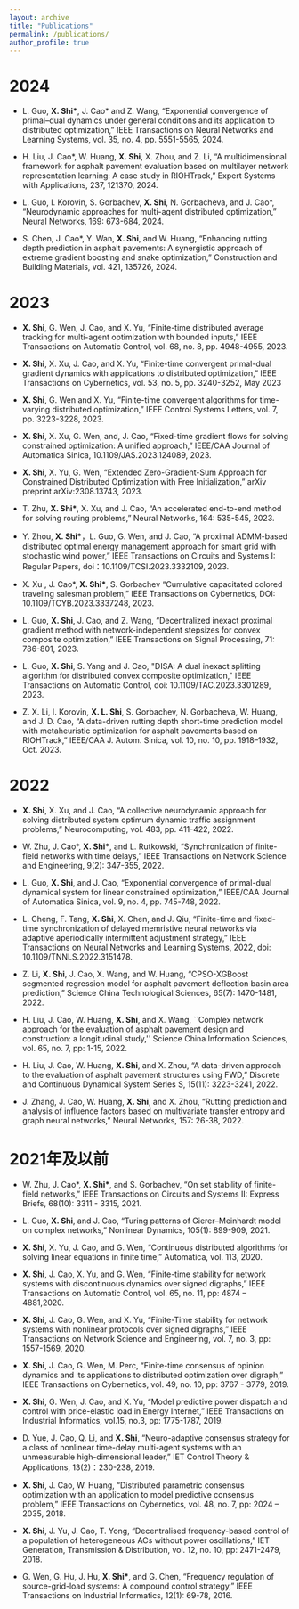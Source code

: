 ```yaml
---
layout: archive
title: "Publications"
permalink: /publications/
author_profile: true
---
```

2024
=====
* L. Guo, __X. Shi*__,  J. Cao* and Z. Wang, “Exponential convergence of primal–dual dynamics under general conditions and its application to distributed optimization,”  IEEE Transactions on Neural Networks and Learning Systems, vol. 35, no. 4, pp. 5551-5565, 2024.

* H. Liu, J. Cao*, W. Huang, __X. Shi__, X. Zhou, and Z. Li, “A multidimensional framework for asphalt pavement evaluation based on multilayer network representation learning: A case study in RIOHTrack,” Expert Systems with Applications, 237, 121370, 2024.
  
* L. Guo, I. Korovin, S. Gorbachev, __X. Shi__, N. Gorbacheva, and J. Cao*, “Neurodynamic approaches for multi-agent distributed optimization,” Neural Networks, 169: 673-684, 2024.
  
* S. Chen, J. Cao*, Y. Wan, __X. Shi__, and W. Huang, “Enhancing rutting depth prediction in asphalt pavements: A synergistic approach of extreme gradient boosting and snake optimization,” Construction and Building Materials, vol. 421, 135726, 2024.


2023
=====
* __X. Shi__, G. Wen, J. Cao, and X. Yu, “Finite-time distributed average tracking for multi-agent optimization with bounded inputs,” IEEE Transactions on Automatic Control, vol. 68, no. 8, pp. 4948-4955, 2023.  

* __X. Shi__, X. Xu, J. Cao, and X. Yu, “Finite-time convergent primal-dual gradient dynamics with applications to distributed optimization,” IEEE Transactions on Cybernetics, vol. 53, no. 5, pp. 3240-3252, May 2023

* __X. Shi__, G. Wen and X. Yu, “Finite-time convergent algorithms for time-varying distributed optimization,” IEEE Control Systems Letters, vol. 7, pp. 3223-3228, 2023.

* __X. Shi__, X. Xu, G. Wen, and, J. Cao, “Fixed-time gradient flows for solving constrained optimization: A unified approach,” IEEE/CAA Journal of Automatica Sinica, 10.1109/JAS.2023.124089, 2023. 

* __X. Shi__, X. Yu, G. Wen, “Extended Zero-Gradient-Sum Approach for Constrained Distributed Optimization with Free Initialization,” arXiv preprint arXiv:2308.13743, 2023. 
  
* T. Zhu, __X. Shi*__, X. Xu, and J. Cao, “An accelerated end-to-end method for solving routing problems,” Neural Networks, 164: 535-545, 2023.

* Y. Zhou, __X. Shi*__，L. Guo, G. Wen, and J. Cao, “A proximal ADMM-based distributed optimal energy management approach for smart grid with stochastic wind power,” IEEE Transactions on Circuits and Systems I: Regular Papers, doi：10.1109/TCSI.2023.3332109, 2023. 

* X. Xu , J. Cao*, __X. Shi*__, S. Gorbachev “Cumulative capacitated colored traveling salesman problem,” IEEE Transactions on Cybernetics, DOI: 10.1109/TCYB.2023.3337248, 2023. 

* L. Guo, __X. Shi__, J. Cao, and Z. Wang, “Decentralized inexact proximal gradient method with network-independent stepsizes for convex composite optimization,” IEEE Transactions on Signal Processing, 71: 786-801, 2023.

* L. Guo, __X. Shi__, S. Yang and J. Cao, "DISA: A dual inexact splitting algorithm for distributed convex composite optimization," IEEE Transactions on Automatic Control, doi: 10.1109/TAC.2023.3301289, 2023.

* Z. X. Li, I. Korovin, __X. L. Shi__, S. Gorbachev, N. Gorbacheva, W. Huang, and  J. D. Cao, “A data-driven rutting depth short-time prediction model with metaheuristic optimization for asphalt pavements based on RIOHTrack,” IEEE/CAA J. Autom. Sinica, vol. 10, no. 10, pp. 1918–1932, Oct. 2023. 


# 2022

* __X. Shi__, X. Xu, and J. Cao, “A collective neurodynamic approach for solving distributed system optimum dynamic traffic assignment problems,” Neurocomputing, vol. 483, pp. 411-422, 2022. 

* W. Zhu, J. Cao*, __X. Shi*__, and L. Rutkowski, “Synchronization of finite-field networks with time delays,” IEEE Transactions on Network Science and Engineering, 9(2): 347-355, 2022.

* L. Guo, __X. Shi__, and J. Cao, “Exponential convergence of primal-dual dynamical system for linear constrained optimization,” IEEE/CAA Journal of Automatica Sinica, vol. 9, no. 4, pp. 745-748, 2022.

* L. Cheng, F. Tang, __X. Shi__, X. Chen, and J. Qiu, “Finite-time and fixed-time synchronization of delayed memristive neural networks via adaptive aperiodically intermittent adjustment strategy,” IEEE Transactions on Neural Networks and Learning Systems, 2022, doi: 10.1109/TNNLS.2022.3151478.

* Z. Li, __X. Shi__, J. Cao, X. Wang, and W. Huang, “CPSO-XGBoost segmented regression model for asphalt pavement deflection basin area prediction,” Science China Technological Sciences, 65(7): 1470-1481, 2022.

* H. Liu, J. Cao, W. Huang, __X. Shi__, and X. Wang, ``Complex network approach for the evaluation of asphalt pavement design and construction: a longitudinal study,'' Science China Information Sciences, vol. 65, no. 7, pp: 1-15, 2022.

* H. Liu, J. Cao, W. Huang, __X. Shi__, and X. Zhou, “A data-driven approach to the evaluation of asphalt pavement structures using FWD,” Discrete and Continuous Dynamical System Series S, 15(11): 3223-3241, 2022.

* J. Zhang, J. Cao, W. Huang, __X. Shi__, and X. Zhou, “Rutting prediction and analysis of influence factors based on multivariate transfer entropy and graph neural networks,” Neural Networks, 157: 26-38, 2022.

# 2021年及以前

* W. Zhu, J. Cao*, __X. Shi*__, and S. Gorbachev, “On set stability of finite-field networks,” IEEE Transactions on Circuits and Systems II: Express Briefs, 68(10): 3311 - 3315, 2021.

* L. Guo, __X. Shi__, and J. Cao, “Turing patterns of Gierer–Meinhardt model on complex networks,” Nonlinear Dynamics, 105(1): 899-909, 2021.

* __X. Shi__, X. Yu, J. Cao, and G. Wen, “Continuous distributed algorithms for solving linear equations in finite time,” Automatica, vol. 113, 2020.

* __X. Shi__, J. Cao, X. Yu, and G. Wen, “Finite-time stability for network systems with discontinuous dynamics over signed digraphs,” IEEE Transactions on Automatic Control, vol. 65, no. 11, pp: 4874 – 4881,2020. 

* __X. Shi__, J. Cao, G. Wen, and X. Yu, “Finite-Time stability for network systems with nonlinear protocols over signed digraphs,” IEEE Transactions on Network Science and Engineering, vol. 7, no. 3, pp: 1557-1569, 2020. 

* __X. Shi__, J. Cao, G. Wen, M. Perc, “Finite-time consensus of opinion dynamics and its applications to distributed optimization over digraph,” IEEE Transactions on Cybernetics, vol. 49, no. 10, pp: 3767 - 3779, 2019.

* __X. Shi__, G. Wen, J. Cao, and X. Yu, “Model predictive power dispatch and control with price-elastic load in Energy Internet,” IEEE Transactions on Industrial Informatics, vol.15, no.3, pp: 1775-1787, 2019. 

* D. Yue, J. Cao, Q. Li, and __X. Shi__, “Neuro-adaptive consensus strategy for a class of nonlinear time-delay multi-agent systems with an unmeasurable high-dimensional leader,” IET Control Theory & Applications, 13(2)：230-238, 2019.

* __X. Shi__, J. Cao, W. Huang, “Distributed parametric consensus optimization with an application to model predictive consensus problem,” IEEE Transactions on Cybernetics, vol. 48, no. 7, pp: 2024 – 2035, 2018. 

* __X. Shi__, J. Yu, J. Cao, T. Yong, “Decentralised frequency-based control of a population of heterogeneous ACs without power oscillations,” IET Generation, Transmission & Distribution, vol. 12, no. 10, pp: 2471-2479, 2018. 

* G. Wen, G. Hu, J. Hu, __X. Shi*__, and G. Chen, “Frequency regulation of source-grid-load systems: A compound control strategy,” IEEE Transactions on Industrial Informatics, 12(1): 69-78, 2016.


<div style='display: none'>
<!-- 这里div用来隐藏下面调用的程序，下面的程序作用为：从_publication目录中逆序显示.md文件   -->
{% if author.googlescholar %}
  You can also find my articles on <u><a href="{{author.googlescholar}}">my Google Scholar profile</a>.</u>
{% endif %}

{% include base_path %}

{% for post in site.publications reversed %}
  {% include archive-single.html %}
{% endfor %}

</div>

